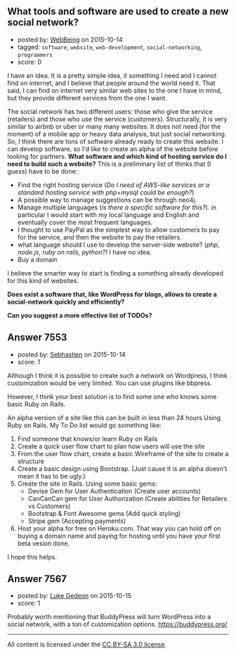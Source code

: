 ## What tools and software are used to create a new social network?

- posted by: [WebBeing](https://stackexchange.com/users/7120461/webbeing) on 2015-10-14
- tagged: `software`, `website`, `web-development`, `social-networking`, `programmers`
- score: 0

<p>I have an idea. It is a pretty simple idea, it something I need and I cannot find on internet, and I believe that  people around the world need it. 
That said, I can find on internet very similar web sites to the one I have in mind, but they provide different services from the one I want. </p>

<p>The social network has two different users: those who give the service (retailers) and those who use the service (customers).  Structurally, it is very similar to airbnb or uber or many many websites. It does not need (for the moment) of a mobile app or heavy data analysis, but just social networking. So, I think there are tons of software already ready to create this website. I can develop software, so I'd like to create an alpha of the website before looking for partners. <strong>What software and which kind of hosting service do I need to build such a website?</strong>
This is a preliminary list of thinks that (I guess) have to be done:</p>

<ul>
<li>Find the right hosting service (<em>Do I need of AWS-like services or a standard hosting service with php+mysql could be enough?</em>) </li>
<li>A possible way to manage suggestions can be through neo4j.</li>
<li>Manage multiple languages  (<em>is there a specific software for this?</em>). in particular I would start with my local language and English and eventually cover the most frequent languages.</li>
<li>I thought to use PayPal as the simplest way to allow customers to pay for the service, and then the website to pay the retailers.</li>
<li>what language should I use to develop the server-side website? (<em>php, node.js, ruby on rails, python?)</em> I have no idea. </li>
<li>Buy a domain</li>
</ul>

<p>I believe the smarter way to start is finding a something already developed for this kind of websites. </p>

<p><strong>Does exist a software that, like WordPress for blogs, allows to create a social-network quickly and efficiently?</strong> </p>

<p><strong>Can you suggest a more effective list of TODOs?</strong></p>



## Answer 7553

- posted by: [Sebhastien](https://stackexchange.com/users/6116817/sebhastien) on 2015-10-14
- score: 1

<p>Although I think it is possible to create such a network on Wordpress, I think customization would be very limited. You can use plugins like bbpress.</p>

<p>However, I think your best solution is to find some one who knows some basic Ruby on Rails.</p>

<p>An alpha version of a site like this can be built in less than 24 hours Using Ruby on Rails. My To Do list would go something like: </p>

<ol>
<li>Find someone that knows/or learn Ruby on Rails</li>
<li>Create a quick user flow chart to plan how users will use the site</li>
<li>From the user flow chart, create a basic Wireframe of the site to create a structure</li>
<li>Create a basic design using Bootstrap. (Just cause it is an alpha doesn't mean it has to be ugly.)</li>
<li>Create the site in Rails. Using some basic gems:

<ul>
<li>Devise Gem for User Authentication (Create user accounts)</li>
<li>CanCanCan gem for User Authorization (Create abilities for Retailers vs Customers)</li>
<li>Bootstrap &amp; Font Awesome gems (Add quick styling)</li>
<li>Stripe gem (Accepting payments)</li>
</ul></li>
<li>Host your alpha for free on Heroku.com. That way you can hold off on buying a domain name and paying for hosting until you have your first beta vesion done.</li>
</ol>

<p>I hope this helps.</p>



## Answer 7567

- posted by: [Luke Gedeon](https://stackexchange.com/users/1119600/luke-gedeon) on 2015-10-15
- score: 1

<p>Probably worth mentioning that BuddyPress will turn WordPress into a social network, with a ton of customization options. <a href="https://buddypress.org/" rel="nofollow">https://buddypress.org/</a></p>




---

All content is licensed under the [CC BY-SA 3.0 license](https://creativecommons.org/licenses/by-sa/3.0/).
